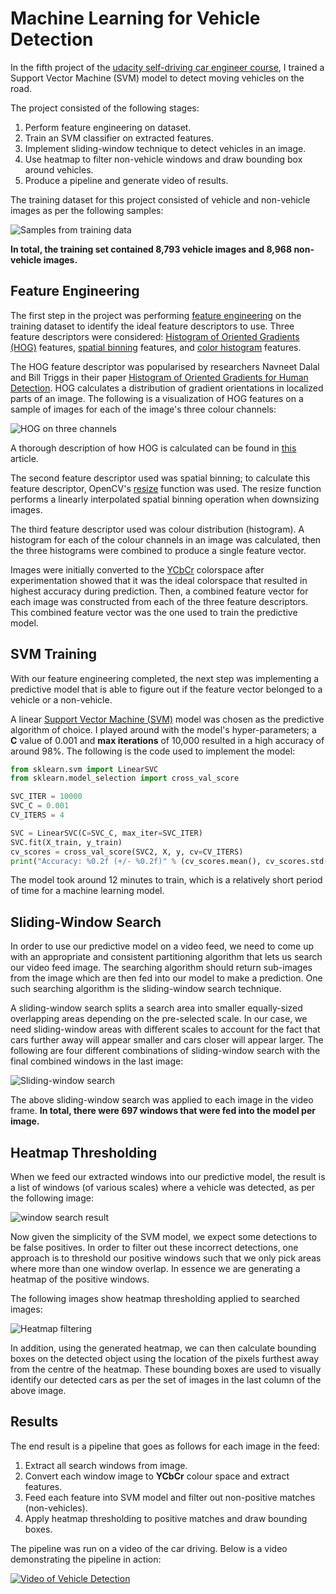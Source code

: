 # Machine Learning for Vehicle Detection

In the fifth project of the [udacity self-driving car engineer course](https://eu.udacity.com/course/self-driving-car-engineer-nanodegree--nd013), I trained a Support Vector Machine (SVM) model to detect moving vehicles on the road.

The project consisted of the following stages:
1. Perform feature engineering on dataset.
2. Train an SVM classifier on extracted features.
3. Implement sliding-window technique to detect vehicles in an image.
4. Use heatmap to filter non-vehicle windows and draw bounding box around vehicles.
5. Produce a pipeline and generate video of results.

The training dataset for this project consisted of vehicle and non-vehicle images as per the following samples:

![Samples from training data](images/vehicle_and_non_vehicle.png)

**In total, the training set contained 8,793 vehicle images and 8,968 non-vehicle images.**

## Feature Engineering

The first step in the project was performing [feature engineering](https://en.wikipedia.org/wiki/Feature_engineering) on the training dataset to identify the ideal feature descriptors to use. Three feature descriptors were considered: [Histogram of Oriented Gradients (HOG)](https://en.wikipedia.org/wiki/Histogram_of_oriented_gradients) features, [spatial binning](https://en.wikipedia.org/wiki/Data_binning) features, and [color histogram](https://en.wikipedia.org/wiki/Color_histogram) features.

The HOG feature descriptor was popularised by researchers Navneet Dalal and Bill Triggs in their paper [Histogram of Oriented Gradients for Human Detection](https://hal.inria.fr/inria-00548512/document/). HOG calculates a distribution of gradient orientations in localized parts of an image. The following is a visualization of HOG features on a sample of images for each of the image's three colour channels:

![HOG on three channels](images/hog.png)

A thorough description of how HOG is calculated can be found in [this](https://www.learnopencv.com/histogram-of-oriented-gradients/) article.

The second feature descriptor used was spatial binning; to calculate this feature descriptor, OpenCV's [resize](https://docs.opencv.org/2.4/modules/imgproc/doc/geometric_transformations.html#resize) function was used. The resize function performs a linearly interpolated spatial binning operation when downsizing images.

The third feature descriptor used was colour distribution (histogram). A histogram for each of the colour channels in an image was calculated, then the three histograms were combined to produce a single feature vector.

Images were initially converted to the [YCbCr](https://en.wikipedia.org/wiki/YCbCr) colorspace after experimentation showed that it was the ideal colorspace that resulted in highest accuracy during prediction. Then, a combined feature vector for each image was constructed from each of the three feature descriptors. This combined feature vector was the one used to train the predictive model.

## SVM Training

With our feature engineering completed, the next step was implementing a predictive model that is able to figure out if the feature vector belonged to a vehicle or a non-vehicle.

A linear [Support Vector Machine (SVM)](http://scikit-learn.org/stable/modules/generated/sklearn.svm.SVC.html) model was chosen as the predictive algorithm of choice. I played around with the model's hyper-parameters; a **C** value of 0.001 and **max iterations** of 10,000 resulted in a high accuracy of around 98%. The following is the code used to implement the model:


```python
from sklearn.svm import LinearSVC
from sklearn.model_selection import cross_val_score

SVC_ITER = 10000
SVC_C = 0.001
CV_ITERS = 4

SVC = LinearSVC(C=SVC_C, max_iter=SVC_ITER)
SVC.fit(X_train, y_train)
cv_scores = cross_val_score(SVC2, X, y, cv=CV_ITERS)
print("Accuracy: %0.2f (+/- %0.2f)" % (cv_scores.mean(), cv_scores.std() * 2))
```

The model took around 12 minutes to train, which is a relatively short period of time for a machine learning model.

## Sliding-Window Search

In order to use our predictive model on a video feed, we need to come up with an appropriate and consistent partitioning algorithm that lets us search our video feed image. The searching algorithm should return sub-images from the image which are then fed into our model to make a prediction. One such searching algorithm is the sliding-window search technique. 

A sliding-window search splits a search area into smaller equally-sized overlapping areas depending on the pre-selected scale. In our case, we need sliding-window areas with different scales to account for the fact that cars further away will appear smaller and cars closer will appear larger. The following are four different combinations of sliding-window search with the final combined windows in the last image:

![Sliding-window search](images/window_search_area.png)

The above sliding-window search was applied to each image in the video frame. **In total, there were 697 windows that were fed into the model per image.**

## Heatmap Thresholding

When we feed our extracted windows into our predictive model, the result is a list of windows (of various scales) where a vehicle was detected, as per the following image:

![window search result](images/window_search_result.png)

Now given the simplicity of the SVM model, we expect some detections to be false positives. In order to filter out these incorrect detections, one approach is to threshold our positive windows such that we only pick areas where more than one window overlap. In essence we are generating a heatmap of the positive windows.

The following images show heatmap thresholding applied to searched images:

![Heatmap filtering](images/heatmaps.png)

In addition, using the generated heatmap, we can then calculate bounding boxes on the detected object using the location of the pixels furthest away from the centre of the heatmap. These bounding boxes are used to visually identify our detected cars as per the set of images in the last column of the above image.

## Results

The end result is a pipeline that goes as follows for each image in the feed:
1. Extract all search windows from image.
2. Convert each window image to **YCbCr** colour space and extract features.
3. Feed each feature into SVM model and filter out non-positive matches (non-vehicles).
4. Apply heatmap thresholding to positive matches and draw bounding boxes.

The pipeline was run on a video of the car driving. Below is a video demonstrating the pipeline in action:

[![Video of Vehicle Detection](images/video_thumbnail.png)](https://youtu.be/e7pga5oz_Mw)
